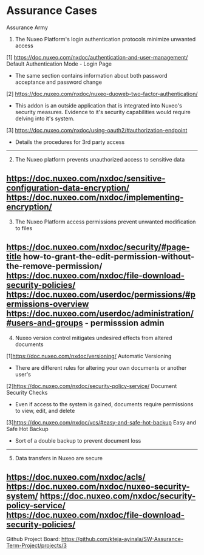 # Assurance Cases

Assurance Army

1. The Nuxeo Platform's login authentication protocols minimize unwanted access

[1] https://doc.nuxeo.com/nxdoc/authentication-and-user-management/ Default Authentication Mode - Login Page<br>
- The same section contains information about both password acceptance and password change<br>

[2] https://doc.nuxeo.com/nxdoc/nuxeo-duoweb-two-factor-authentication/<br>
- This addon is an outside application that is integrated into Nuxeo's security measures. Evidence to it's security capabilities would require delving into it's system.<br>

[3] https://doc.nuxeo.com/nxdoc/using-oauth2/#authorization-endpoint<br>
- Details the procedures for 3rd party access
----------------------------------------------------------------------------------------------------------------------------------------
2. The Nuxeo platform prevents unauthorized access to sensitive data

https://doc.nuxeo.com/nxdoc/sensitive-configuration-data-encryption/
https://doc.nuxeo.com/nxdoc/implementing-encryption/
----------------------------------------------------------------------------------------------------------------------------------------
3. The Nuxeo Platform access permissions prevent unwanted modification to files

https://doc.nuxeo.com/nxdoc/security/#page-title
how-to-grant-the-edit-permission-without-the-remove-permission/
https://doc.nuxeo.com/nxdoc/file-download-security-policies/
https://doc.nuxeo.com/userdoc/permissions/#permissions-overview
https://doc.nuxeo.com/userdoc/administration/#users-and-groups - permisssion admin
----------------------------------------------------------------------------------------------------------------------------------------
4.  Nuxeo version control mitigates undesired effects from altered documents

[1]https://doc.nuxeo.com/nxdoc/versioning/ Automatic Versioning<br>
- There are different rules for altering your own documents or another user's<br>

[2]https://doc.nuxeo.com/nxdoc/security-policy-service/ Document Security Checks<br>
- Even if access to the system is gained, documents require permissions to view, edit, and delete

[3]https://doc.nuxeo.com/nxdoc/vcs/#easy-and-safe-hot-backup Easy and Safe Hot Backup
- Sort of a double backup to prevent document loss
----------------------------------------------------------------------------------------------------------------------------------------
5. Data transfers in Nuxeo are secure

https://doc.nuxeo.com/nxdoc/acls/
https://doc.nuxeo.com/nxdoc/nuxeo-security-system/
https://doc.nuxeo.com/nxdoc/security-policy-service/
https://doc.nuxeo.com/nxdoc/file-download-security-policies/
----------------------------------------------------------------------------------------------------------------------------------------
Github Project Board: https://github.com/kteja-ayinala/SW-Assurance-Term-Project/projects/3
